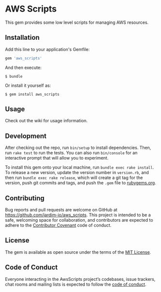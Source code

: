 # AWS Scripts

This gem provides some low level scripts for managing AWS resources.

## Installation

Add this line to your application's Gemfile:

```ruby
gem 'aws_scripts'
```

And then execute:

    $ bundle

Or install it yourself as:

    $ gem install aws_scripts

## Usage

Check out the wiki for usage information.

## Development

After checking out the repo, run `bin/setup` to install dependencies. Then, run `rake test` to run the tests. You can also run `bin/console` for an interactive prompt that will allow you to experiment.

To install this gem onto your local machine, run `bundle exec rake install`. To release a new version, update the version number in `version.rb`, and then run `bundle exec rake release`, which will create a git tag for the version, push git commits and tags, and push the `.gem` file to [rubygems.org](https://rubygems.org).

## Contributing

Bug reports and pull requests are welcome on GitHub at https://github.com/jardim-io/aws_scripts. This project is intended to be a safe, welcoming space for collaboration, and contributors are expected to adhere to the [Contributor Covenant](http://contributor-covenant.org) code of conduct.

## License

The gem is available as open source under the terms of the [MIT License](https://opensource.org/licenses/MIT).

## Code of Conduct

Everyone interacting in the AwsScripts project’s codebases, issue trackers, chat rooms and mailing lists is expected to follow the [code of conduct](https://github.com/jardim-io/aws_scripts/blob/master/CODE_OF_CONDUCT.md).
